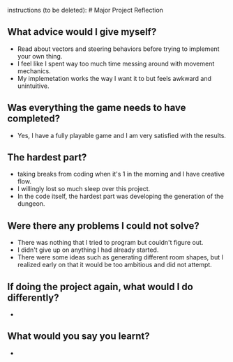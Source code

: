 instructions (to be deleted): # Major Project Reflection

## What advice would I give myself?
- Read about vectors and steering behaviors before trying to implement your own thing.
- I feel like I spent way too much time messing around with movement mechanics.
- My implemetation works the way I want it to but feels awkward and unintuitive.

## Was everything the game needs to have completed?
- Yes, I have a fully playable game and I am very satisfied with the results.

## The hardest part?
- taking breaks from coding when it's 1 in the morning and I have creative flow.
- I willingly lost so much sleep over this project.
- In the code itself, the hardest part was developing the generation of the dungeon.

## Were there any problems I could not solve?
- There was nothing that I tried to program but couldn't figure out.
- I didn't give up on anything I had already started.
- There were some ideas such as generating different room shapes, but I realized early on that it would be too ambitious and did not attempt.

## If doing the project again, what would I do differently?
- 

## What would you say you learnt?
- 